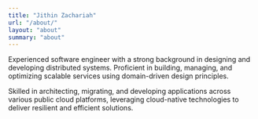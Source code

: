 ```yaml
---
title: "Jithin Zachariah"
url: "/about/"
layout: "about"
summary: "about"
---
```


Experienced software engineer with a strong background in designing and developing distributed systems. Proficient in building, managing, and optimizing scalable services using domain-driven design principles.

Skilled in architecting, migrating, and developing applications across various public cloud platforms, leveraging cloud-native technologies to deliver resilient and efficient solutions.
